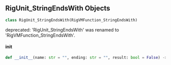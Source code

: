 ## RigUnit_StringEndsWith Objects

```python
class RigUnit_StringEndsWith(RigVMFunction_StringEndsWith)
```

deprecated: 'RigUnit_StringEndsWith' was renamed to 'RigVMFunction_StringEndsWith'.

<a id="unreal.RigUnit_StringEndsWith.__init__"></a>

#### __init__

```python
def __init__(name: str = "", ending: str = "", result: bool = False) -> None
```

<a id="unreal.RigVMFunction_StringStartsWith"></a>